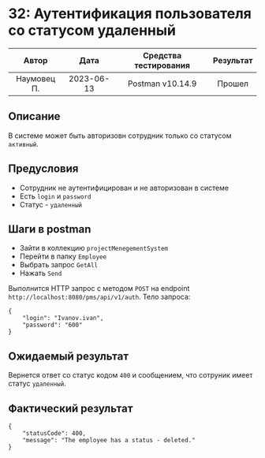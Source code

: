 # 32: Аутентификация пользователя со статусом удаленный

|    Автор    |    Дата    | Средства тестирования | Результат |
|:-----------:|:----------:|:---------------------:|:---------:|
| Наумовец П. | 2023-06-13 |   Postman v10.14.9    |  Прошел   |

## Описание

В системе может быть авторизовн сотрудник только со статусом `активный`.

## Предусловия

* Сотрудник не аутентифицирован и не авторизован в системе
* Есть `login` и `password`
* Статус - `удаленный`

## Шаги в postman

* Зайти в коллекцию `projectMenegementSystem`
* Перейти в папку `Employee`
* Выбрать запрос `GetAll`
* Нажать `Send`

Выполнится HTTP запрос с методом `POST` на endpoint `http://localhost:8080/pms/api/v1/auth`. Тело запроса:

```
{
    "login": "Ivanov.ivan",
    "password": "600"
}
```

## Ожидаемый результат

Вернется ответ со статус кодом `400` и сообщением, что сотруник имеет статус `удаленный`.

## Фактический результат

```
{
    "statusCode": 400,
    "message": "The employee has a status - deleted."
}
```
